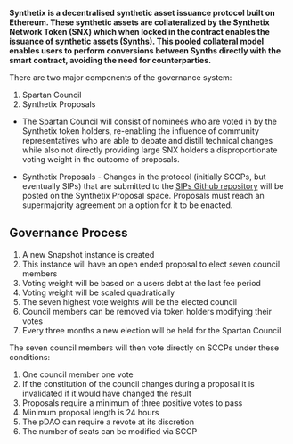 **Synthetix is a decentralised synthetic asset issuance protocol built on Ethereum. These synthetic assets are collateralized by the Synthetix Network Token (SNX) which when locked in the contract enables the issuance of synthetic assets (Synths). This pooled collateral model enables users to perform conversions between Synths directly with the smart contract, avoiding the need for counterparties.**

There are two major components of the governance system:

1.  Spartan Council
2.  Synthetix Proposals

-   The Spartan Council will consist of nominees who are voted in by the Synthetix token holders, re-enabling the influence of community representatives who are able to debate and distill technical changes while also not directly providing large SNX holders a disproportionate voting weight in the outcome of proposals.

-   Synthetix Proposals - Changes in the protocol (initially SCCPs, but eventually SIPs) that are submitted to the [SIPs Github repository](https://github.com/Synthetixio/SIPs) will be posted on the Synthetix Proposal space. Proposals must reach an supermajority agreement on a option for it to be enacted.

Governance Process
------------------

1.  A new Snapshot instance is created
2.  This instance will have an open ended proposal to elect seven council members
3.  Voting weight will be based on a users debt at the last fee period
4.  Voting weight will be scaled quadratically
5.  The seven highest vote weights will be the elected council
6.  Council members can be removed via token holders modifying their votes
7.  Every three months a new election will be held for the Spartan Council

The seven council members will then vote directly on SCCPs under these conditions:

1.  One council member one vote
2.  If the constitution of the council changes during a proposal it is invalidated if it would have changed the result
3.  Proposals require a minimum of three positive votes to pass
4.  Minimum proposal length is 24 hours
5.  The pDAO can require a revote at its discretion
6.  The number of seats can be modified via SCCP